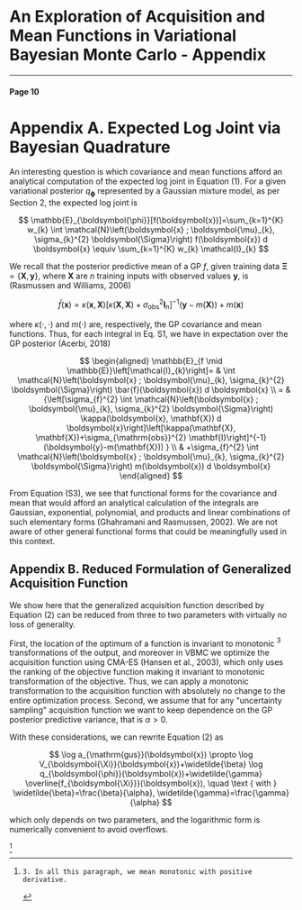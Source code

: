 # An Exploration of Acquisition and Mean Functions in Variational Bayesian Monte Carlo - Appendix

---

#### Page 10

# Appendix A. Expected Log Joint via Bayesian Quadrature 

An interesting question is which covariance and mean functions afford an analytical computation of the expected log joint in Equation (1). For a given variational posterior $q_{\boldsymbol{\phi}}$ represented by a Gaussian mixture model, as per Section 2, the expected log joint is

$$
\mathbb{E}_{\boldsymbol{\phi}}[f(\boldsymbol{x})]=\sum_{k=1}^{K} w_{k} \int \mathcal{N}\left(\boldsymbol{x} ; \boldsymbol{\mu}_{k}, \sigma_{k}^{2} \boldsymbol{\Sigma}\right) f(\boldsymbol{x}) d \boldsymbol{x} \equiv \sum_{k=1}^{K} w_{k} \mathcal{I}_{k}
$$

We recall that the posterior predictive mean of a GP $f$, given training data $\boldsymbol{\Xi}=\{\mathbf{X}, \boldsymbol{y}\}$, where $\mathbf{X}$ are $n$ training inputs with observed values $\boldsymbol{y}$, is (Rasmussen and Williams, 2006)

$$
\bar{f}(\boldsymbol{x})=\kappa(\boldsymbol{x}, \mathbf{X})\left[\kappa(\mathbf{X}, \mathbf{X})+\sigma_{\mathrm{obs}}^{2} \mathbf{I}_{n}\right]^{-1}(\boldsymbol{y}-m(\mathbf{X}))+m(\boldsymbol{x})
$$

where $\kappa(\cdot, \cdot)$ and $m(\cdot)$ are, respectively, the GP covariance and mean functions. Thus, for each integral in Eq. S1, we have in expectation over the GP posterior (Acerbi, 2018)

$$
\begin{aligned}
\mathbb{E}_{f \mid \mathbb{E}}\left[\mathcal{I}_{k}\right]= & \int \mathcal{N}\left(\boldsymbol{x} ; \boldsymbol{\mu}_{k}, \sigma_{k}^{2} \boldsymbol{\Sigma}\right) \bar{f}(\boldsymbol{x}) d \boldsymbol{x} \\
= & {\left[\sigma_{f}^{2} \int \mathcal{N}\left(\boldsymbol{x} ; \boldsymbol{\mu}_{k}, \sigma_{k}^{2} \boldsymbol{\Sigma}\right) \kappa(\boldsymbol{x}, \mathbf{X}) d \boldsymbol{x}\right]\left[\kappa(\mathbf{X}, \mathbf{X})+\sigma_{\mathrm{obs}}^{2} \mathbf{I}\right]^{-1}(\boldsymbol{y}-m(\mathbf{X})) } \\
& +\sigma_{f}^{2} \int \mathcal{N}\left(\boldsymbol{x} ; \boldsymbol{\mu}_{k}, \sigma_{k}^{2} \boldsymbol{\Sigma}\right) m(\boldsymbol{x}) d \boldsymbol{x}
\end{aligned}
$$

From Equation (S3), we see that functional forms for the covariance and mean that would afford an analytical calculation of the integrals are Gaussian, exponential, polynomial, and products and linear combinations of such elementary forms (Ghahramani and Rasmussen, 2002). We are not aware of other general functional forms that could be meaningfully used in this context.

## Appendix B. Reduced Formulation of Generalized Acquisition Function

We show here that the generalized acquisition function described by Equation (2) can be reduced from three to two parameters with virtually no loss of generality.

First, the location of the optimum of a function is invariant to monotonic ${ }^{3}$ transformations of the output, and moreover in VBMC we optimize the acquisition function using CMA-ES (Hansen et al., 2003), which only uses the ranking of the objective function making it invariant to monotonic transformation of the objective. Thus, we can apply a monotonic transformation to the acquisition function with absolutely no change to the entire optimization process. Second, we assume that for any "uncertainty sampling" acquisition function we want to keep dependence on the GP posterior predictive variance, that is $\alpha>0$.

With these considerations, we can rewrite Equation (2) as

$$
\log a_{\mathrm{gus}}(\boldsymbol{x}) \propto \log V_{\boldsymbol{\Xi}}(\boldsymbol{x})+\widetilde{\beta} \log q_{\boldsymbol{\phi}}(\boldsymbol{x})+\widetilde{\gamma} \overline{f_{\boldsymbol{\Xi}}}(\boldsymbol{x}), \quad \text { with } \widetilde{\beta}=\frac{\beta}{\alpha}, \widetilde{\gamma}=\frac{\gamma}{\alpha}
$$

which only depends on two parameters, and the logarithmic form is numerically convenient to avoid overflows.

[^0]
[^0]:    3. In all this paragraph, we mean monotonic with positive derivative.
